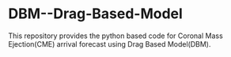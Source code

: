 # DBM--Drag-Based-Model
This repository provides the python based code for Coronal Mass Ejection(CME) arrival forecast using Drag Based Model(DBM).
